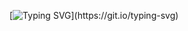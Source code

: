 [![Typing SVG](https://readme-typing-svg.demolab.com?font=Ubuntu+Mono&size=48&pause=1000&color=000000&multiline=true&width=750&height=150&lines=Hi%2C+I'm+Arman+%F0%9F%91%8B%F0%9F%8F%BC;A+Python,+Java+Enthusiast.)](https://git.io/typing-svg)
